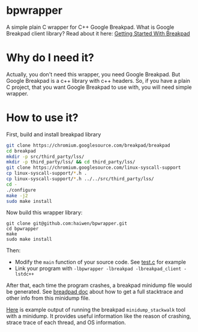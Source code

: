 # bpwrapper

A simple plain C wrapper for C++ Google Breakpad.
What is Google Breakpad client library? Read about it here: [Getting Started With Breakpad](https://chromium.googlesource.com/breakpad/breakpad/+/816f242/docs/getting_started_with_breakpad.md)

# Why do I need it?

Actually, you don't need this wrapper, you need Google Breakpad. But Google Breakpad is a c++ library with c++ headers. So, if you have a plain C project, that you want Google Breakpad to use with, you will need simple wrapper.

# How to use it?

First, build and install breakpad library

```sh
git clone https://chromium.googlesource.com/breakpad/breakpad
cd breakpad
mkdir -p src/third_party/lss/
mkdir -p third_party/lss/ && cd third_party/lss/
git clone https://chromium.googlesource.com/linux-syscall-support
cp linux-syscall-support/*.h .
cp linux-syscall-support/*.h ../../src/third_party/lss/
cd -
./configure
make -j2
sudo make install
```

Now build this wrapper library:

```
git clone git@github.com:haiwen/bpwrapper.git
cd bpwrapper
make
sudo make install
```

Then:

- Modify the `main` function of your source code. See [test.c](test.c) for example
- Link your program with `-lbpwrapper -lbreakpad -lbreakpad_client -lstdc++`

After that, each time the program crashes, a breakpad minidump file would be generated. See [breadpad doc](https://chromium.googlesource.com/breakpad/breakpad/+/816f242/docs/linux_starter_guide.md) about how to get a full stacktrace and other info from this minidump file.

[Here](example-trace.txt) is example output of running the breakpad `minidump_stackwalk` tool with a minidump. It provides useful information like the reason of crashing, strace trace of each thread, and OS information.
